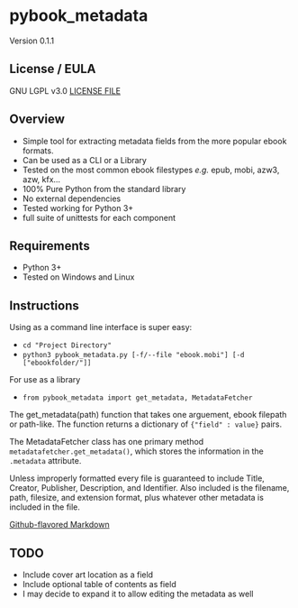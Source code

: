 # pybook_metadata

Version 0.1.1

## License / EULA

GNU LGPL v3.0
[LICENSE FILE](./LICENSE)

## Overview

- Simple tool for extracting metadata fields from the more popular ebook formats.
- Can be used as a CLI or a Library
- Tested on the most common ebook filestypes _e.g._ epub, mobi, azw3, azw, kfx...
- 100% Pure Python from the standard library
- No external dependencies
- Tested working for Python 3+
- full suite of unittests for each component

## Requirements

- Python 3+
- Tested on Windows and Linux

## Instructions

Using as a command line interface is super easy:

- `cd "Project Directory"`
- `python3 pybook_metadata.py [-f/--file "ebook.mobi"] [-d ["ebookfolder/"]]`

For use as a library

- `from pybook_metadata import get_metadata, MetadataFetcher`

The get_metadata(path) function that takes one arguement, ebook filepath or path-like. The function returns a dictionary of `{"field" : value}` pairs.

The MetadataFetcher class has one primary method `metadatafetcher.get_metadata()`, which stores the information in the `.metadata` attribute.

Unless improperly formatted every file is guaranteed to include Title, Creator, Publisher, Description, and Identifier. Also included is the filename, path, filesize, and extension format, plus whatever other metadata is included in the file.

[Github-flavored Markdown](https://guides.github.com/features/mastering-markdown/)

## TODO

- Include cover art location as a field
- Include optional table of contents as field
- I may decide to expand it to allow editing the metadata as well

